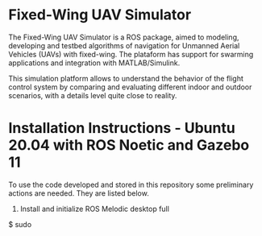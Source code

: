 # Fixed-Wing UAV Simulator

The Fixed-Wing UAV Simulator is a ROS package, aimed to modeling, developing and testbed algorithms of navigation for Unmanned Aerial Vehicles (UAVs) with fixed-wing. The plataform has support for swarming applications and integration with MATLAB/Simulink.

This simulation platform allows to understand the behavior of the flight control system by comparing and evaluating different indoor and outdoor scenarios, with a details level quite close to reality.

# Installation Instructions - Ubuntu 20.04 with ROS Noetic and Gazebo 11

To use the code developed and stored in this repository some preliminary actions are needed. They are listed below.

1. Install and initialize ROS Melodic desktop full

$ sudo
